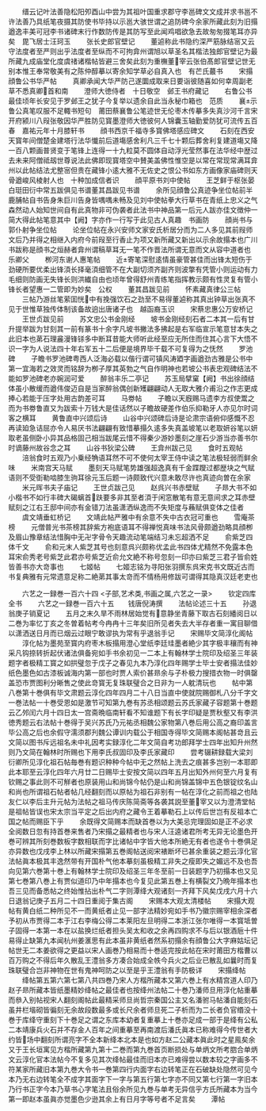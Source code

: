 <!-- { "loadSidebar": true } -->
　　缙云记叶法善隐松阳夘酉山中尝为其祖叶国重求郡守李邕碑文文成并求书邕不许法善乃具纸笔夜摄其防使书毕持以示邕大骇世谓之追防碑今余家所藏此刻为旧搨遒逸丰美可冠李书诸碑末行作数防传是其防写至此闻鸡唱欲急去故匆匆掇笔耳亦异矣　毘飞居士汪珂玉
　　张长史郎官壁记
　　董逌称此书隐约深严筋脉结宻又云守法度者至严则出乎法度者至纵而不可拘弇州谓旭以草圣名其楷法独郎官壁记为最所藏九成庙堂化度虞禇诸楷帖皆避三舍矣此刻为重橅董宰云张伯髙郎官壁记世无别本惟王奉常敬美有之陈仲醇摹以寄余知学草必自真入也　有芒氏蕞书
　　宋搨顔鲁公书华严帖
　　真卿承闻大华严防己遂圜成取来日要诣彼随喜如何幸周副老草不悉真卿首和南
　　澄师大徳侍者　十日敬空　邺王书府藏记
　　右鲁公书最佳顷年长安见于罗邺王之犹子今复举以遗余自此当永秘巾箱也　范质
　　襄示鲁公真笔叹服不足輙书短句　莆田蔡襄鲁公笔迹世无伦枣木传摹多失真沙河千言宋开府颍川八叚张敬因华严胜防见寳墨澄师大徳彼何人锦囊玉轴勤爱防犹可流传五百春　嘉祐元年十月膝轩书
　　顔书西京千福寺多寳佛塔感应碑文
　　石刻在西安天寳年间僧楚金建塔行法华懴前后道塲感舍利凡三千七十颗后葬舍利复建道塲又降一百八颗画普贤变于笔锋上连得一十九粒莫不圆体自动浮光莹然事在法华经中歴过去未来阿僧祗刼世尊说法此佛即现寳塔空中賛美盖佛性惟空是以常在常现常满耳弇州以此帖结法尤整宻但贵在藏锋小逺大雅不无佐史之恨公书如东方画像家庙碑则天骨遒峻风棱射人也　十种加成信者识
　　顔平原书刘中使帖
　　王芝鲜于枢张晏白珽田衍中常五跋俱见书谱董其昌跋见书谱
　　余所见顔鲁公真迹争坐位帖前半鹿脯帖自书告身朱巨川告身皆喁喁未畅及见刘中使帖拳大行草书在青纸上忠义之气森然动人始知世间自有此真物非可伪袭者此法书中神品第一后元人跋亦佳文徴仲一简大得此帖笔意其中【阙】字亦作一行写于此见古人真趣　书画防
　　顔尚书与郭仆射争坐位帖
　　论坐位帖在永兴安师文家安氏析居分而为二人多见其前叚师文后乃并得之相继入内府今前叚至行香止为项又新所藏又新出以示余故搨本也广川书跋称是顔书之烜赫者弇州谓稿草耳无一笔不作晋法所谓无意而文从容中道者也　乐卿父
　　栁河东谢人惠笔帖
　　近寄笔深慰逺情虽豪管甚佳而出锋太短伤于劲硬所要优柔出锋湏长择毫湏细管不在大副切须齐副齐则波撆有凭管小则运动有力毛细则防画无失锋长则洪纎自由也顷年曾得舒州青练笔指挥教示颇有性灵复有管小锋长者望惠一二管即为妙矣　公权
　　董其昌跋见前
　　怀素藏真律公三帖
　　三帖乃游丝笔萦囬恍中有挽强饮石之劲至不易得董逌称其真出钟草出张真不见于世惟草独传体制该备故逈出唐诸子也　越函裔玉识
　　宋蔡忠惠公万安桥记
　　王世贞跋见前
　　苏文忠公书金刚经
　　坡书金刚经刻石者二本其一后有甘升提举跋为甘刻其一前有篆书十余字凡坡书撇法多拂起是右军临宣示笔意甘本失之此旧本也苐石理麄漫锋铩多中断耳昔能大师听此经至应无所住而住其心言下大悟不识一字为人说法四十年右军五十二后便是境界毕千载不可复得为之怃然
　　罗池碑
　　子瞻书罗池碑粤西人泛海必载以偕行谓可镇风涛廼字画遒劲古雅是公书中第一宜海若之效灵而铭辞为栁子厚其英勃之气自作明神也若坡公书表忠观碑结法不能如罗池碑老亦婉润可爱
　　醉翁丰乐二亭记
　　苏玉局擘窠【阙】书出徐顔结体虽小散缓而遒伟俊迈自是当家醉翁偶创新矱翩翩动人无取大雅介甫沿之作志更成捧心若能于压字处用古韵差可耳
　　马劵帖
　　子瞻以天廐赐马遗李方叔使鬻之而为书劵鲁直又为跋索十万钱大是佳话然以子瞻故硬差作伯乐抑勒牙人亦见尔时词客之横耳
　　黄鲁直中兴颂后诗
　　山谷中兴颂碑后诗是论肃宗语俯仰感慨不忍再读廹急诘屈亦令人易厌书法翩翩有致惜摹搨久逺多失真盖坡笔以老取妍谷笔以妍取老虽侧卧小异其品格固己相当跋尾云惜不得秦少游妙墨刻之崖石少游当亦善书尔时谪藤州故谷念之耳
　　山谷书狄梁公碑
　　王弇州跋己见
　　食时五观帖
　　涪翁食时五观乃小乗经觕语耳然不可不使何太宰王侍中读之笔法极轻弱而鲜余味
　　米南宫天马赋
　　墨刻天马赋笔势雄强超逸真有千金蹀躞过都歴块之气赋语则不受衘勒啮膝生驹耳徐元玉后题一诗颇致代兴意未敢尽许也真迹向曽在余家
　　米元晖书夫子庙记
　　王世贞跋己见
　　赵呉兴书赤壁赋
　　子昻大书不如小楷书不如行丰碑大碣螭首趺要多非其至者湏于闲窓散笔有意无意间求之耳赤壁赋刻之江右王邸中间亦有金错刀法虽潇洒纵逸而不失矩度与蘓赋俱变体之佳者
　　虞文靖垂虹桥记
　　文靖此帖严雅中有余意不失中古衣冠可重也
　　雪庵茶榜
　　元僧普光书茶榜其辞紫方袍底语耳不得禅悦真味书法风骨颇遒劲略具顔栁及眉山豫章结法惜胸中无卍字骨令天趣流动笔端结习未忘超洒不足
　　俞紫芝四体千文
　　俞和元末人紫芝其号也刻意呉兴颇称优孟此书四体尤精然不免露本色耳宋俞秀老号紫芝此君亦号紫芝近俞允文絶不称号忽刻一印亦曰紫芝三君子皆俞姓皆善书亦大竒事也
　　七姬帖
　　七姬志铭为寻阳张羽撰东呉宋克书文既近古而书复典雅有元常遗意足称二絶苐其事太竒而不情杨用修跋可谓得其隐真汉廷老吏也

　　六艺之一録巻一百六十四
<子部,艺术类,书画之属,六艺之一录>
　　钦定四库全书
　　六艺之一録巻一百六十五　　钱唐倪涛撰
　　法帖论述三十五
　　孙退翁庚子销夏记
　　五月之末久旱不雨林居始觉有意静坐青藤下取古石刻繙阅日以二巻为率忆丁亥之冬曽着帖考今冉冉十三年矣旧所见者失去大半存者重一寓目聊借以潇洒送日月而已烟云过眼宁敢谬执为常有乎退翁手记
　　宋赐毕文简淳化阁帖
　　淳化帖为墨苑至寳内府枣木板搨用澄心堂纸李廷珪墨者絶少其字极丰穰而有神采凡钩捺转折起伏诸法俱备宛如手书余初见一二本上有翰林学士院印及绍圣三年装题字者极精工寳之如拱璧忽于戊子之春见九本乃淳化四年赐学士毕士安者搨法佳妙纸色墨色如古漆板诚海内第一部也时贾人索价甚昻余与子朴极力搜措衣物一时俱罄盖恐市贾图利分晰售之使此竒寳无复珠联璧合之日非为一人躭清玩也
　　帖中第八巻第十巻俱有毕文肃题云淳化四年四月二十八日当直中使就院赐御札八分千字文一巻法帖一十巻受恩如是激节可知第九巻有苏丞相颂题云苏氏家藏子容题第十巻题云乙邜闰六月十四日太一宫斋晩临南轩看不知谁题下有长字印疑是贾秋壑又有李洪徳秀题云右法帖十巻得于吴兴苏氏乃元祐丞相魏公家物第八巻后用公高之裔印盖言毕公高之后也余假守濡须郡刋魏公谭训内载公于相国寺得毕文简赐本阁帖甚竒且云文简以图书斥远祖名未中礼因考实録淳化二年文简自考功郎拜学士四年出知升州然则乃文简在翰林时所赐也下用李氏叔固印及李氏家藏印
　　尝考辍耕録载大梁刘衍卿所见淳化祖石帖毎巻有题识种种今帖中无之然帖上洗去之痕甚多岂别一本耶即此本耶至云淳化四年六月廿二日赐毕士安按文简以四年五月出知外州何至六月复有钦赐之事此则不可觧者也原装用山和尚锦今帖仍是山和尚锦盖锦中五色银锭纹名山和尚也所谓祖石帖者帖几经翻刻而以原帖为祖石非别有一帖在淳化之前而祖之也陆友仁以李后主升元帖为法帖之祖马传庆陈简斋等各袭其説至董宰又以为澄清堂帖是祖帖皆误也宋太宗当平定之后出内府之藏令王着摹勒石上以传后世岂有反祖本亡国之帖而赐臣下乎
　　余既得文简赐本而缺首巻以为大美忌完理固如是正不必求全阅数日忽有持首巻来售者乃宋搨之最精者也与宋人汪逵诸君所考无异无论墨色开巻可辨其所刻巻数板字数相联而字比诸帖中字皆大他本所絶无有者也遂令十巻俱足亦异数也戊戌李上林以所藏宋搨第五巻阁帖送阅宋裱断坏已甚余重装之题云淳化官法帖眞本极其丰逸然带有开国朴气他本摹刻虽极精工非失之瘦即失之媚远不及也吾向见第六巻第十巻上有翰林学士院印及绍圣三年冬至前一日装题字乃初搨本也又见第七巻第八巻上有贾似道印乃中年搨本也今复见此第五巻上有横裂文乃晩年搨本也吾三见而备悉帖之终始惟拈出朴气二字则潭绛大观诸刻一齐拜下风矣戊戌六月十六日退翁记庚子五月二十四日重阅于集古阁
　　宋赐本大观太清楼帖
　　宋搨大观帖有黄白纸二种所见不一而黄纸者止见一部字法精妙宛如手书乃徽宗赐宰相余深者予初从市贾得二本于江右李梅公得二本莱阳左旦明得二本浙江张尔唯得一本寳坻曽子固得一本第一本在以盐换烂纸者担头吴太和收之余再四购求不与后以银酒巵十件易得止缺第九本闻杭州姜滙思有此本虽非黄纸者然系初搨余有顔鲁公大字麻姑坛记帖世无二本姜欲得之更益以宋人画巻乃相易而十巻适完按此帖在宋时莆田方楷曹以百万购之不得后年久散乱王澧翁多方凑合始成全帙今兵火之后业已散乱如曩时而复珠联璧合岂非神物在世有鬼神呵防之以至是乎王澧翁有手防极详
　　宋搨绛帖
　　绛帖第五第六第七第八共四巻乃宋人方楷所藏本又第六巻上有水精宫道人印乃赵子昻所藏本皆纸墨精妙绛帖之最佳者也按绛州法帖二十巻乃潘师旦用淳化帖重摹而叅入别帖视宋人翻刻阁帖此最精采师旦尚哲宗秦国公主又名潘驸马帖潘自能刻石虽井栏堦砌皆徧刻无余故段数最多或长尺余者师旦死二子析而为二长者负官缗没十巻于库绛守重刻下十巻足之谓之东库本幼者复重摹上十巻亦足成一部于是绛有公私二本靖康兵火石并不存金人百年之间重摹至再南渡后潘氏眞本已称难得今传世者大约皆场中翻刻所谓亮字不全本新绛本北本是也如方赵二公藏本眞此时之星鳯矣余又于王长垣寓见方楷所藏第九第十二巻而第九巻首页断损处与单炳文所考脗合单炳文云淳化官本法帖今不复多见其次绛帖最佳而旧本亦已难得尝以数本较之字画多不符某家所藏旧本第九巻大令书一巻第四行内面字右边转笔正在石破缺处隐然可见今本乃无右边转笔全不成字其面字下一字与第五行第七字亦不同又第七行第一字旧本乃行书正字今本乃草书心字笔法且俗余所见九巻与单考无异信乎方氏所藏本为当今第一即赵本虽眞亦觉墨色少逊其余上有日月字等号者不足言矣
　　潭帖
